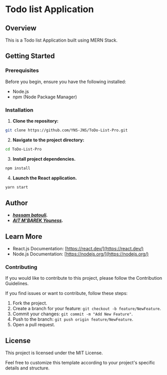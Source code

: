 # Todo list Application

## Overview

This is a Todo list Application built using MERN Stack.

## Getting Started

### Prerequisites

Before you begin, ensure you have the following installed:

- Node.js
- npm (Node Package Manager)

### Installation

1. **Clone the repository:**

```bash
git clone https://github.com/YNS-JNS/ToDo-List-Pro.git
```

2. **Navigate to the project directory:**
```bash
cd ToDo-List-Pro
```

3. **Install project dependencies.**
```bash
npm install
```

4. **Launch the React application.**
```bash
yarn start
```

## Author
- ***[hossam batouli](https://github.com/hossam-dev14).***
- ***[AIT M'BAREK Youness](https://github.com/YNS-JNS).***

## Learn More

- React.js Documentation: [https://react.dev/](https://react.dev/)
- Node.js Documentation: [https://nodejs.org/](https://nodejs.org/)

### Contributing
If you would like to contribute to this project, please follow the Contribution Guidelines.

If you find issues or want to contribute, follow these steps:

1. Fork the project.
2. Create a branch for your feature: `git checkout -b feature/NewFeature`.
3. Commit your changes: `git commit -m "Add New Feature"`.
4. Push to the branch: `git push origin feature/NewFeature`.
5. Open a pull request.

## License
This project is licensed under the MIT License.

Feel free to customize this template according to your project's specific details and structure.
